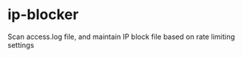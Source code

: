 ip-blocker
==========

Scan access.log file, and maintain IP block file based on rate limiting settings
